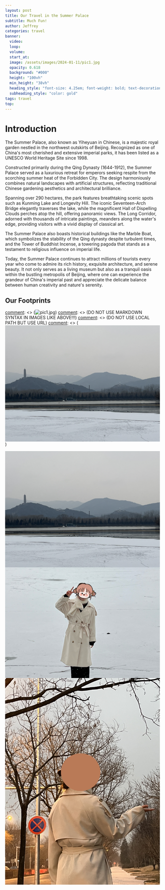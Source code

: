 ```yaml
---
layout: post
title: Our Travel in the Summer Palace
subtitle: Much Fun!
author: Jeffrey
categories: travel
banner:
  video:
  loop: 
  volume: 
  start_at: 
  image: /assets/images/2024-01-11/pic1.jpg 
  opacity: 0.618
  background: "#000"
  height: "100vh"
  min_height: "38vh"
  heading_style: "font-size: 4.25em; font-weight: bold; text-decoration: underline"
  subheading_style: "color: gold"
tags: travel
top:
---
```



# Introduction
The Summer Palace, also known as Yiheyuan in Chinese, is a majestic royal garden nestled in the northwest outskirts of Beijing. Recognized as one of China's most cherished and extensive imperial parks, it has been listed as a UNESCO World Heritage Site since 1998.

Constructed primarily during the Qing Dynasty (1644-1912), the Summer Palace served as a luxurious retreat for emperors seeking respite from the scorching summer heat of the Forbidden City. The design harmoniously combines natural landscapes with artificial structures, reflecting traditional Chinese gardening aesthetics and architectural brilliance.

Spanning over 290 hectares, the park features breathtaking scenic spots such as Kunming Lake and Longevity Hill. The iconic Seventeen-Arch Bridge elegantly traverses the lake, while the magnificent Hall of Dispelling Clouds perches atop the hill, offering panoramic views. The Long Corridor, adorned with thousands of intricate paintings, meanders along the water's edge, providing visitors with a vivid display of classical art.

The Summer Palace also boasts historical buildings like the Marble Boat, which symbolizes the stability of the Qing dynasty despite turbulent times, and the Tower of Buddhist Incense, a towering pagoda that stands as a testament to religious influence on imperial life.

Today, the Summer Palace continues to attract millions of tourists every year who come to admire its rich history, exquisite architecture, and serene beauty. It not only serves as a living museum but also as a tranquil oasis within the bustling metropolis of Beijing, where one can experience the grandeur of China's imperial past and appreciate the delicate balance between human creativity and nature's serenity. 


## Our Footprints



[comment]: <> (This is a comment, it will not be included)
[comment]: <> (![pic1.jpg]("https://raw.githubusercontent.com/jeffreyren1/blog/master/assets/images/2024-01-11/pic1.jpg"))
[comment]: <> (DO NOT USE MARKDOWN SYNTAX IN IMAGES LIKE ABOVE!!!)
[comment]: <> (DO NOT USE LOCAL PATH BUT USE URL)
[comment]: <> (<img src=/assets/images/2024-01-11/pic1.jpg align=center />)

<div>
<img src="https://raw.githubusercontent.com/jeffreyren1/blog/master/assets/images/2024-01-11/pic1.jpg" alt ="pic1" align="middle" />
</div>

<div>
<img src="https://raw.githubusercontent.com/jeffreyren1/blog/master/assets/images/2024-01-11/pic2.jpg" alt ="pic2" align="middle" />
</div>

<div>
<img src="https://raw.githubusercontent.com/jeffreyren1/blog/master/assets/images/2024-01-11/pic3.jpg" alt ="pic3" align="middle" />
</div>  

[comment]: <> (DO NOT USE width="80%" height="80%" )